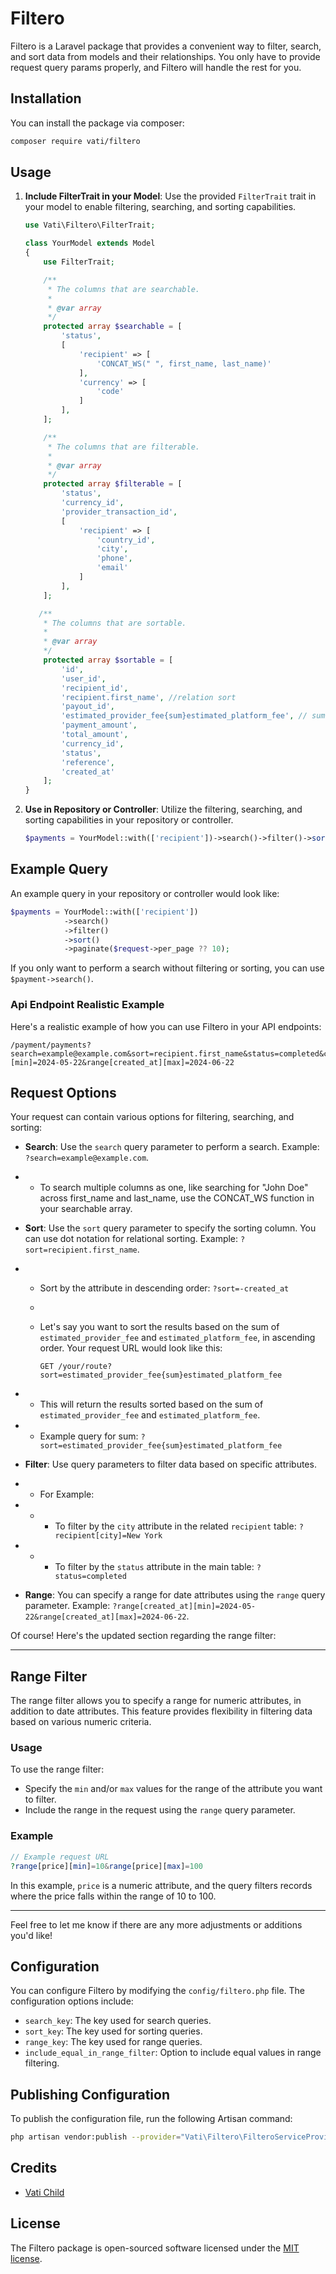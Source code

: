 # Filtero

Filtero is a Laravel package that provides a convenient way to filter, search, and sort data from models and their
relationships.
You only have to provide request query params properly, and Filtero will handle the rest for you.

## Installation

You can install the package via composer:

```bash
composer require vati/filtero
```

## Usage

1. **Include FilterTrait in your Model**: Use the provided `FilterTrait` trait in your model to enable filtering,
   searching, and sorting capabilities.

    ```php
    use Vati\Filtero\FilterTrait;

    class YourModel extends Model
    {
        use FilterTrait;

        /**
         * The columns that are searchable.
         *
         * @var array
         */
        protected array $searchable = [
            'status',
            [
                'recipient' => [
                    'CONCAT_WS(" ", first_name, last_name)'
                ], 
                'currency' => [
                    'code'
                ]
            ],
        ];

        /**
         * The columns that are filterable.
         *
         * @var array
         */
        protected array $filterable = [
            'status',
            'currency_id',
            'provider_transaction_id',
            [
                'recipient' => [
                    'country_id', 
                    'city', 
                    'phone', 
                    'email'
                ]
            ],
        ];
   
       /**
        * The columns that are sortable.
        *
        * @var array
        */
        protected array $sortable = [
            'id',
            'user_id',
            'recipient_id',
            'recipient.first_name', //relation sort
            'payout_id',
            'estimated_provider_fee{sum}estimated_platform_fee', // sum multiple columns, order must be same in http_query
            'payment_amount',
            'total_amount',
            'currency_id',
            'status',
            'reference',
            'created_at'
        ];
    }
    ```

2. **Use in Repository or Controller**: Utilize the filtering, searching, and sorting capabilities in your repository or
   controller.

    ```php
    $payments = YourModel::with(['recipient'])->search()->filter()->sort()->paginate($request->per_page ?? 10);
    ```

## Example Query

An example query in your repository or controller would look like:

```php
$payments = YourModel::with(['recipient'])
            ->search()
            ->filter()
            ->sort()
            ->paginate($request->per_page ?? 10);
```

If you only want to perform a search without filtering or sorting, you can use ```$payment->search()```.

### Api Endpoint Realistic Example

Here's a realistic example of how you can use Filtero in your API endpoints:

```plaintext
/payment/payments?search=example@example.com&sort=recipient.first_name&status=completed&currency_id=3&currency[code]=CHF&range[created_at][min]=2024-05-22&range[created_at][max]=2024-06-22
```

## Request Options

Your request can contain various options for filtering, searching, and sorting:

- **Search**: Use the `search` query parameter to perform a search. Example: `?search=example@example.com`.
-
    - To search multiple columns as one, like searching for "John Doe" across first_name and last_name, use the
      CONCAT_WS function in your searchable array.
- **Sort**: Use the `sort` query parameter to specify the sorting column. You can use dot notation for relational
  sorting. Example: `?sort=recipient.first_name`.
-
    - Sort by the attribute in descending order: `?sort=-created_at`
    -
    - Let's say you want to sort the results based on the sum of `estimated_provider_fee` and `estimated_platform_fee`,
      in
      ascending order. Your request URL would look like this:

      ```
      GET /your/route?sort=estimated_provider_fee{sum}estimated_platform_fee
      ```

-
    - This will return the results sorted based on the sum of `estimated_provider_fee` and `estimated_platform_fee`.
-
    - Example query for sum: `?sort=estimated_provider_fee{sum}estimated_platform_fee`

- **Filter**: Use query parameters to filter data based on specific attributes.
-
    - For Example:
-
    -
        - To filter by the `city` attribute in the related `recipient` table: `?recipient[city]=New York`
-
    -
        - To filter by the `status` attribute in the main table: `?status=completed`

- **Range**: You can specify a range for date attributes using the `range` query parameter.
  Example: `?range[created_at][min]=2024-05-22&range[created_at][max]=2024-06-22`.

Of course! Here's the updated section regarding the range filter:

---

## Range Filter

The range filter allows you to specify a range for numeric attributes, in addition to date attributes. This feature
provides flexibility in filtering data based on various numeric criteria.

### Usage

To use the range filter:

- Specify the `min` and/or `max` values for the range of the attribute you want to filter.
- Include the range in the request using the `range` query parameter.

### Example

```php
// Example request URL
?range[price][min]=10&range[price][max]=100
```

In this example, `price` is a numeric attribute, and the query filters records where the price falls within the range of
10 to 100.


---

Feel free to let me know if there are any more adjustments or additions you'd like!

## Configuration

You can configure Filtero by modifying the `config/filtero.php` file. The configuration options include:

- `search_key`: The key used for search queries.
- `sort_key`: The key used for sorting queries.
- `range_key`: The key used for range queries.
- `include_equal_in_range_filter`: Option to include equal values in range filtering.

## Publishing Configuration

To publish the configuration file, run the following Artisan command:

```bash
php artisan vendor:publish --provider="Vati\Filtero\FilteroServiceProvider"
```

## Credits

- [Vati Child](https://github.com/vatichild)

## License

The Filtero package is open-sourced software licensed under the [MIT license](https://opensource.org/licenses/MIT).
